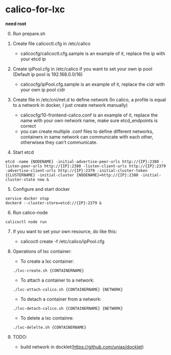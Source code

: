 # calico-for-lxc

**need root**

0. Run prepare.sh

1. Create file calicoctl.cfg in /etc/calico
	* calicocfg/calicoctl.cfg.sample is an example of it, replace the ip with your etcd ip

2. Create ipPool.cfg in /etc/calico if you want to set your own ip pool (Default ip pool is 192.168.0.0/16)
	* calicocfg/ipPool.cfg.sample is an example of it, replace the cidr with your own ip pool cidr

3. Create file in /etc/cni/net.d to define network (In calico, a profile is equal to a network in docker, I just create network manually)
	* calicocfg/10-frontend-calico.conf is an example of it, replace the name with your own network name, make sure etcd_endpoints is correct
	* you can create multiple .conf files to define different networks, containers in same network can communicate with each other, otherwisea they can't communicate.

4. Start etcd 
```
etcd -name {NODENAME} -initial-advertise-peer-urls http://{IP}:2380 -listen-peer-urls http://{IP}:2380 -listen-client-urls http://{IP}:2379 -advertise-client-urls http://{IP}:2379 -initial-cluster-token {CLUSTERNAME} -initial-cluster {NODENAME}=http://{IP}:2380 -initial-cluster-state new &
```
5. Configure and start docker
```
service docker stop
dockerd --cluster-store=etcd://{IP}:2379 &
```

6. Run calico-node
```
calicoctl node run
```
7. If you want to set your own resource, do like this:
	* calicoctl create -f /etc/calico/ipPool.cfg 

8. Operations of lxc container:
	* To create a lxc container:
	```	
	./lxc-create.sh {CONTAINERNAME}
	```
	* To attach a container to a network:
	```
	./lxc-attach-calico.sh {CONTAINERNAME} {NETWORK}
	```
	* To detach a container from a network:
	```
	./lxc-detach-calico.sh {CONTAINERNAME} {NETWORK}
	```
	* To delete a lxc containre:
	```
	./lxc-delelte.sh {CONTAINERNAME}
	```

9. TODO:
	* build network in docklet(https://github.com/unias/docklet)
